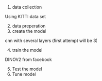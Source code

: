 1. data collection

Using KITTI data set

2. data preperation
3. create the model

cnn with several layers (first attempt will be 3)

4. train the model

DINOV2 from facebook

5. Test the model
6. Tune model
